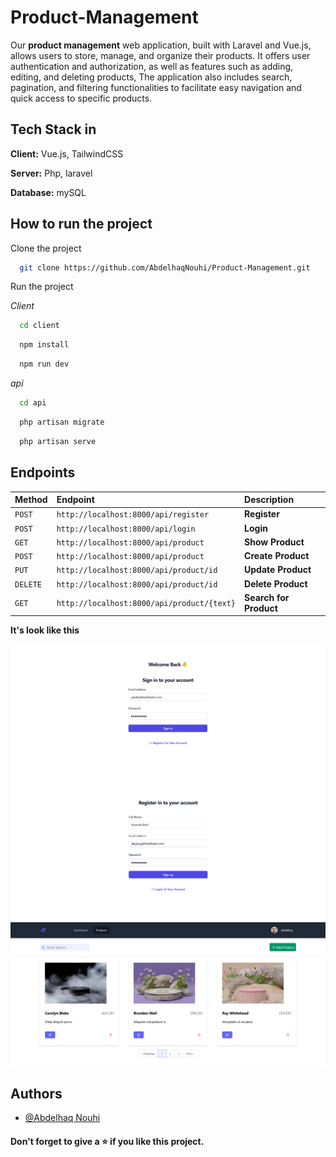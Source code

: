 # Product-Management

Our **product management** web application, built with Laravel and Vue.js, allows users to store, manage, and organize their products. It offers user authentication and authorization, as well as features such as adding, editing, and deleting products, The application also includes search, pagination, and filtering functionalities to facilitate easy navigation and quick access to specific products.


## Tech Stack in

**Client:** Vue.js, TailwindCSS

**Server:** Php, laravel

**Database:** mySQL


## How to run the project

Clone the project

```bash
  git clone https://github.com/AbdelhaqNouhi/Product-Management.git
```

Run the project

*Client*

```bash
  cd client
```

```bash
  npm install
```

```bash
  npm run dev
```

*api*

```bash
  cd api
```

```bash
  php artisan migrate
```

```bash
  php artisan serve
```

## Endpoints

| Method    | Endpoint     | Description                |
| :-------- | :------- | :------------------------- |
| `POST` | `http://localhost:8000/api/register` | **Register** |
| `POST` | `http://localhost:8000/api/login` | **Login**|
| `GET` | `http://localhost:8000/api/product` | **Show Product**|
| `POST` | `http://localhost:8000/api/product` | **Create Product**|
| `PUT` | `http://localhost:8000/api/product/id` | **Update Product**|
| `DELETE` | `http://localhost:8000/api/product/id` | **Delete Product**|
| `GET` | `http://localhost:8000/api/product/{text}` | **Search for Product**|



**It's look like this**

![Alt Text](./api/public/images/screan/login.png)
![Alt Text](./api/public/images/screan/register.png)
![Alt Text](./api/public/images/screan/Products.png)


## Authors

- [@Abdelhaq Nouhi](https://github.com/AbdelhaqNouhi)


#### Don't forget to give a ⭐ if you like this project.